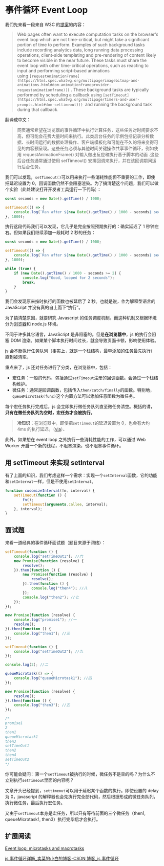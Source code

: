 # 事件循环 Event Loop

我们先来看一段来自 W3C 的[提案](https://www.w3.org/TR/requestidlecallback/)的内容：

> Web pages often want to execute computation tasks on the browser's event loop which are not time-critical, but might take a significant portion of time to perform. Examples of such background tasks include recording analytics data, long running data processing operations, client-side templating and pre-rendering of content likely to become visible in the near future. These tasks must share the event loop with other time-critical operations, such as reacting to input and performing script-based animations using `[requestAnimationFrame](https://html.spec.whatwg.org/multipage/imagebitmap-and-animations.html#dom-animationframeprovider-requestanimationframe)()`
> . These background tasks are typically performed by scheduling a callback using `[setTimeout](https://html.spec.whatwg.org/multipage/timers-and-user-prompts.html#dom-settimeout)()`
>  and running the background task during that callback.

翻译成中文：

> 网页通常希望在浏览器的事件循环中执行计算任务，这些任务对时间要求不高，但可能会花费大量时间来执行。此类后台任务的示例包括记录分析数据、长时间运行的数据处理操作、客户端模板化和可能在不久的将来变得可见的内容预呈现。这些任务必须与其他时间关键操作共享事件循环，例如使用 requestAnimationFrame() 对输入做出反应和执行基于脚本的动画
> .这些后台任务通常通过使用 setTimeout() 安排回调来执行，并在该回调期间运行后台任务。

我们可以发现，`setTimeout()`可以用来执行一些消耗性能但不重要的工作，即使把延迟设置为 0，回调函数仍然不会阻塞渲染。为了搞清楚这个问题，我们可以做个实验（此处建议打开开发者工具运行一下代码）：

```jsx
const seconds = new Date().getTime() / 1000;

setTimeout(() => {
	console.log(`Ran after ${new Date().getTime() / 1000 - seconds} seconds`);
}, 1000);
```

执行这段代码我们可以发现，它几乎是完全按照预期执行的：确实延迟了 1 秒钟左右。但如果我们继续添加一段耗时 2 秒的任务：

```jsx
const seconds = new Date().getTime() / 1000;

setTimeout(() => {
	console.log(`Ran after ${new Date().getTime() / 1000 - seconds} seconds`);
}, 1000);

while (true) {
	if (new Date().getTime() / 1000 - seconds >= 2) {
		console.log("Good, looped for 2 seconds");
		break;
	}
}
```

我们会发现原来按时执行的函数也被延后了 2 秒。也就是说，作为解释型语言的 JavaScript 并没有真的自上而下“执行”。

为了搞清楚原因，就要研究 Javascript 的任务调度机制。而这种机制又根据环境分为[浏览器](../%E8%BD%AF%E7%B4%A0%E8%B4%A8%20b1c97dfa39634513827e372a3b422eaa/%E5%89%8D%E7%AB%AF%E5%BC%80%E5%8F%91%E5%B8%B8%E8%A7%81%E6%9C%AF%E8%AF%AD%E4%B8%AD%E8%8B%B1%E5%AF%B9%E7%85%A7%20212a07ad4e1e4e93808f988963889dcd.csv)和 node.js 环境。

不同于许多其它语言，JavaScript 是非阻塞的。但是**在浏览器中**，js 的执行会阻塞 DOM 渲染。如果某个脚本执行时间过长，就会导致页面卡顿，影响使用体验。

js 会不断执行任务队列（事实上，就是一个栈结构，最早添加的任务最先执行）直到被清空。

重点来了，js 还对任务进行了分类，在浏览器中，包括：

-   宏任务：一般的代码，包括通过`setTimeout`注册的回调函数。会通过一个栈结构维护。
-   微任务：通常是回调函数，包括传入`then/catch/finally`的函数。特别地，`queueMicrotask(func)`这个内置方法可以添加任意函数为微任务。

每个宏任务执行完成后，js 会立即执行微任务队列直至微任务清空。概括的讲，**只有在微任务队列为空时，宏任务才会被执行。**

> **冷知识**：在浏览器中，即使把`setTimeout`的延迟设置为 0，也会有大约 4ms 的执行延迟。（[via](https://javascript.info/event-loop)）、

此外，如果想在 event loop 之外执行一些消耗性能的工作，可以通过 Web Worker 开启一个新的线程，不阻塞渲染，也不阻塞事件循环。

## 用 setTimeout 来实现 setInterval

有了上面的知识，我们考虑这样一个需求：实现一个`setInterval`函数，它的功能和`setInterval`一样，但是不使用`setInterval`。

```js
function cusomizeInterval(fn, interval) {
	setTimeout(function () {
		fn();
		setTimeout(arguments.callee, interval);
	}, interval);
}
```

## 面试题

来看一道经典的事件循环面试题（题目来源于网络）：

```jsx
setTimeout(function () {
	console.log("setTimeOut1"); //六
	new Promise(function (resolve) {
		resolve();
	}).then(function () {
		new Promise(function (resolve) {
			resolve();
		}).then(function () {
			console.log("then4"); //八
		});
		console.log("then2"); //七
	});
});

new Promise(function (resolve) {
	console.log("promise1"); //一
	resolve();
}).then(function () {
	console.log("then1"); //三
});

setTimeout(function () {
	console.log("setTimeOut2"); //九
});

console.log(2); //二

queueMicrotask(() => {
	console.log("queueMicrotask1"); //四
});

new Promise(function (resolve) {
	resolve();
}).then(function () {
	console.log("then3"); //五
});

/*
promise1
2
then1
queueMicrotask1
then3
setTimeOut1
then2
then4
setTimeOut2
*/
```

你可能会疑问：第一个`setTimeout`被执行的时候，微任务不是空的吗？为什么不立刻执行`setTimeout`里面的内容呢？

文章开头已经提到，`settimeout`可以用于延迟某个函数的执行。即使设置的 delay 为 0，javascript 的解释器也会先执行完全部代码，然后根据形成的微任务队列，执行微任务，最后执行宏任务。

又由于`setTimeout`本身是宏任务，所以只有等待前面的三个微任务（then1, queueMicrotask1, then3）执行完毕后才会执行。

## 扩展阅读

[Event loop: microtasks and macrotasks](https://javascript.info/event-loop)

[js 事件循环详解\_卖菜的小白的博客-CSDN 博客\_js 事件循环](https://blog.csdn.net/weixin_47450807/article/details/123131474)
